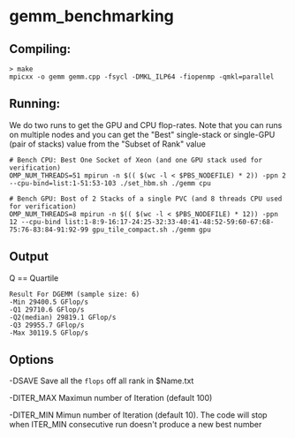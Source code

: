 # gemm_benchmarking

## Compiling:
```
> make
mpicxx -o gemm gemm.cpp -fsycl -DMKL_ILP64 -fiopenmp -qmkl=parallel
```

## Running:

We do two runs to get the GPU and CPU flop-rates. Note that you can runs on multiple nodes and you can get the "Best" single-stack or single-GPU (pair of stacks) value from the "Subset of Rank" value

```
# Bench CPU: Best One Socket of Xeon (and one GPU stack used for verification)
OMP_NUM_THREADS=51 mpirun -n $(( $(wc -l < $PBS_NODEFILE) * 2)) -ppn 2 --cpu-bind=list:1-51:53-103 ./set_hbm.sh ./gemm cpu

# Bench GPU: Bost of 2 Stacks of a single PVC (and 8 threads CPU used for verification)
OMP_NUM_THREADS=8 mpirun -n $(( $(wc -l < $PBS_NODEFILE) * 12)) -ppn 12 --cpu-bind list:1-8:9-16:17-24:25-32:33-40:41-48:52-59:60-67:68-75:76-83:84-91:92-99 gpu_tile_compact.sh ./gemm gpu
```

## Output

Q == Quartile 
```
Result For DGEMM (sample size: 6)
-Min 29400.5 GFlop/s
-Q1 29710.6 GFlop/s
-Q2(median) 29819.1 GFlop/s
-Q3 29955.7 GFlop/s
-Max 30119.5 GFlop/s
```


## Options

-DSAVE  Save all the `flops` off all rank in $Name.txt

-DITER_MAX Maximun number of Iteration (default 100)

-DITER_MIN Mimun number of Iteration  (default 10). The code will stop when ITER_MIN consecutive run doesn't produce a new best number
